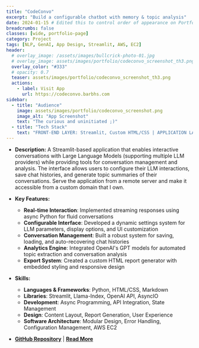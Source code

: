 ```yaml
---
title: "CodeConvo"
excerpt: "Build a configurable chatbot with memory & topic analysis"
date: 2024-01-15 # Edited this to control order of appearance on Portfolio collections
breadcrumbs: false
classes: [wide, portfolio-page]
category: Project
tags: [NLP, GenAI, App Design, Streamlit, AWS, EC2]
header:
  # overlay_image: /assets/images/bullcrick-photo-01.jpg
  # overlay_image: assets/images/portfolio/codeconvo_screenshot_th3.png
  overlay_color: "#333"
  # opacity: 0.7
  teaser: assets/images/portfolio/codeconvo_screenshot_th3.png
  actions:
    - label: Visit App
      url: https://codeconvo.barbhs.com
sidebar:
  - title: "Audience"
    image: assets/images/portfolio/codeconvo_screenshot.png
    image_alt: "App Screenshot"
    text: "The curious and uninitiated ;)"
  - title: "Tech Stack"
    text: "FRONT-END LAYER: Streamlit, Custom HTML/CSS | APPLICATION LAYER: Python based conversation management | INTEGRATION LAYER: Llama-Index, OpenAI API, Claude API | INFRASTRUCTURE LAYER: AWS EC2, Custom domain"
---
```


- **Description:** A Streamlit-based application that enables interactive conversations with Large Language Models (supporting multiple LLM providers) while providing tools for conversation management and analysis. The interface allows users to configure their LLM interactions, save chat histories, and generate topic summaries of their conversations. Serve the application from a remote server and make it accessible from a custom domain that I own.  

- **Key Features:**
  - **Real-time Interaction**: Implemented streaming responses using async Python for fluid conversations
  - **Configurable Interface**: Developed a dynamic settings system for LLM parameters, display options, and UI customization
  - **Conversation Management**: Built a robust system for saving, loading, and auto-recovering chat histories
  - **Analytics Engine**: Integrated OpenAI's GPT models for automated topic extraction and conversation analysis
  - **Export System**: Created a custom HTML report generator with embedded styling and responsive design

- **Skills:** 
  - **Languages & Frameworks**: Python, HTML/CSS, Markdown
  - **Libraries**: Streamlit, Llama-Index, OpenAI API, AsyncIO
  - **Development**: Async Programming, API Integration, State Management
  - **Design**: Content Layout, Report Generation, User Experience
  - **Software Architecture**: Modular Design, Error Handling, Configuration Management, AWS EC2

- **[GitHub Repository](https://github.com/dagny099/agentic_rag_kg/)** | **[Read More](https://codeconvo.barbhs.com/)**
